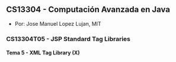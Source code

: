 ## CS13304 - Computación Avanzada en Java
- Por: Jose Manuel Lopez Lujan, MIT

### CS13304T05 - JSP Standard Tag Libraries
 
#### Tema 5 - XML Tag Library (X)